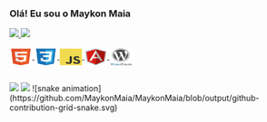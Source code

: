### Olá! Eu sou o Maykon Maia

<div>
  <a href="https://github.com/MaykonMaia">
  <img height="180em" src="https://github-readme-stats.vercel.app/api?username=MaykonMaia&show_icons=true&theme=dark&include_all_commits=true&couunt_private=true"/>
  <img height="180em" src="https://github-readme-stats.vercel.app/api/top-langs/?username=MaykonMaia&layout=compact&langs_count=16&theme=dark"/>
</div>

<div style="display:: inline_block"><br>
  <img align="center" alt="Maykon-Html" height="30" width="40" src="https://raw.githubusercontent.com/devicons/devicon/master/icons/html5/html5-original.svg">
  <img align="center" alt="Maykon-Css" height="30" width="40" src="https://raw.githubusercontent.com/devicons/devicon/master/icons/css3/css3-original.svg">
  <img align="center" alt="Maykon-Js" height="30" width="40" src="https://raw.githubusercontent.com/devicons/devicon/master/icons/javascript/javascript-original.svg">
  <img align="center" alt="Maykon-Angular" height="30" width="40" src="https://raw.githubusercontent.com/devicons/devicon/master/icons/angularjs/angularjs-original.svg">
  <img align="center" alt="Maykon-Angular" height="30" width="40" src="https://raw.githubusercontent.com/devicons/devicon/master/icons/wordpress/wordpress-original.svg"
</div>

##

<div>
  <a href="mailto:maykonvlogss@gmail.com" target="_blank"><img src="https://img.shields.io/badge/Gmail-D14836?style=for-the-badge&logo=gmail&logoColor=white"
  target="_blank"></a>
  <a href="https://www.linkedin.com/in/maykon-maia/" target="_blank"><img src="https://img.shields.io/badge/LinkedIn-0077B5?style=for-
  thebadge&logo=linkedin&logoColor=white" target="_blank"></a>
  ![snake animation](https://github.com/MaykonMaia/MaykonMaia/blob/output/github-contribution-grid-snake.svg)
</div>


